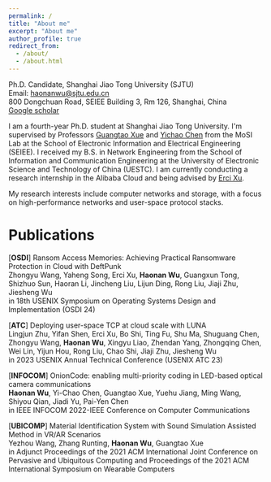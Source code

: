 ```yaml
---
permalink: /
title: "About me"
excerpt: "About me"
author_profile: true
redirect_from: 
  - /about/
  - /about.html
---
```


Ph.D. Candidate, Shanghai Jiao Tong University (SJTU)  
Email: haonanwu@sjtu.edu.cn  
800 Dongchuan Road, SEIEE Building 3, Rm 126, Shanghai, China  
[Google scholar](https://scholar.google.com.hk/citations?user=C_D9mf8AAAAJ&hl=zh-CN&oi=sra)

I am a fourth-year Ph.D. student at Shanghai Jiao Tong University. I'm supervised by Professors [Guangtao Xue](https://www.cs.sjtu.edu.cn/~xue-gt/) and [Yichao Chen](https://yichao0319.github.io/) from the MoSI Lab at the School of Electronic Information and Electrical Engineering (SEIEE). I received my B.S. in Network Engineering from the School of Information and Communication Engineering at the University of Electronic Science and Technology of China (UESTC). I am currently conducting a research internship in the Alibaba Cloud and being advised by [Erci Xu](https://giorgioercixu.github.io/).

My research interests include computer networks and storage, with a focus on high-performance networks and user-space protocol stacks.

# Publications
[**OSDI**] Ransom Access Memories: Achieving Practical Ransomware Protection in Cloud with DeftPunk  
Zhongyu Wang, Yaheng Song, Erci Xu, **Haonan Wu**, Guangxun Tong, Shizhuo Sun, Haoran Li, Jincheng Liu, Lijun Ding, Rong Liu, Jiaji Zhu, Jiesheng Wu  
in 18th USENIX Symposium on Operating Systems Design and Implementation (OSDI 24)

[**ATC**] Deploying user-space TCP at cloud scale with LUNA  
Lingjun Zhu, Yifan Shen, Erci Xu, Bo Shi, Ting Fu, Shu Ma, Shuguang Chen, Zhongyu Wang, **Haonan Wu**, Xingyu Liao, Zhendan Yang, Zhongqing Chen, Wei Lin, Yijun Hou, Rong Liu, Chao Shi, Jiaji Zhu, Jiesheng Wu  
in 2023 USENIX Annual Technical Conference (USENIX ATC 23)

[**INFOCOM**] OnionCode: enabling multi-priority coding in LED-based optical camera communications  
**Haonan Wu**, Yi-Chao Chen, Guangtao Xue, Yuehu Jiang, Ming Wang, Shiyou Qian, Jiadi Yu, Pai-Yen Chen  
in IEEE INFOCOM 2022-IEEE Conference on Computer Communications

[**UBICOMP**] Material Identification System with Sound Simulation Assisted Method in VR/AR Scenarios  
Yezhou Wang, Zhang Runting, **Haonan Wu**, Guangtao Xue  
in Adjunct Proceedings of the 2021 ACM International Joint Conference on Pervasive and Ubiquitous Computing and Proceedings of the 2021 ACM International Symposium on Wearable Computers
